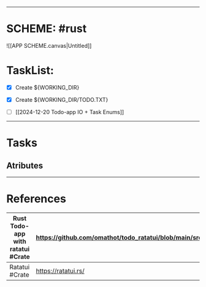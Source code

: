 
---
# SCHEME: #rust 

![[APP SCHEME.canvas|Untitled]]
# **TaskList:** 

- [x] Create ${WORKING_DIR} 
- [x] Create ${WORKING_DIR/TODO.TXT}
- [ ]  [[2024-12-20 Todo-app IO + Task Enums]]


----
# Tasks

## Atributes



---
# References

| Rust Todo-app with ratatui #Crate | https://github.com/omathot/todo_ratatui/blob/main/src/user_interfaces.rs |
| --------------------------------- | ------------------------------------------------------------------------ |
| Ratatui #Crate                    | https://ratatui.rs/                                                      |








